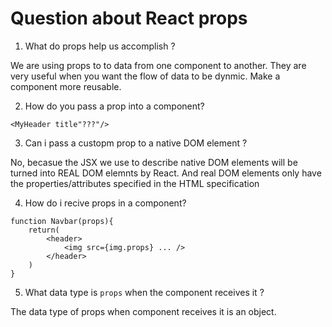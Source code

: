 # Question about React props

1. What do props help us accomplish ?

We are using props to to data from one component to another. They are very useful when you want the flow of data to be dynmic. Make a component more reusable.

2. How do you pass a prop into a component?

```
<MyHeader title"???"/>
```

3. Can i pass a custopm prop to a native DOM element ?

No, becasue the JSX we use to describe native DOM elements will be turned into REAL DOM elemnts by React. And real DOM elements only have the properties/attributes specified in the HTML specification

4. How do i recive props in a component?
```
function Navbar(props){
    return(
        <header>
            <img src={img.props} ... />
        </header>
    )
}
```

5. What data type is `props` when the component receives it ?

The data type of props when component receives it is an object.